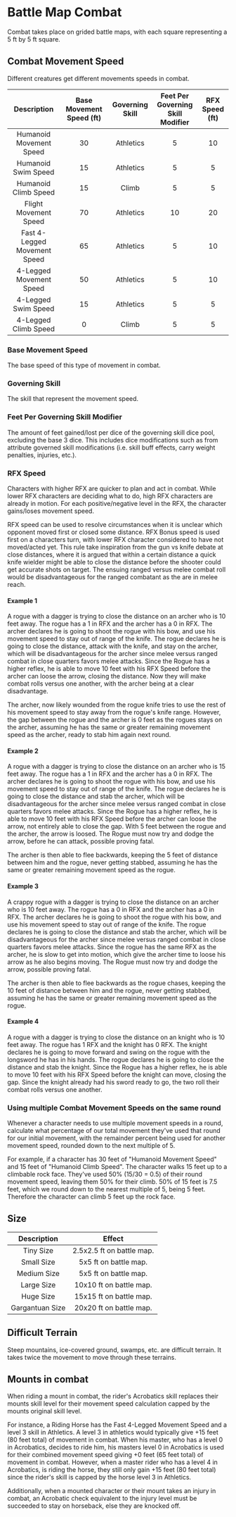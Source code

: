 # Battle Map Combat

Combat takes place on grided battle maps, with each square representing a 5 ft by 5 ft square.

## Combat Movement Speed

Different creatures get different movements speeds in combat.

|         Description         | Base Movement Speed (ft) | Governing Skill | Feet Per Governing<br />Skill Modifier | RFX Speed (ft) |
| :--------------------------: | :----------------------: | :-------------: | :------------------------------------: | :------------: |
|   Humanoid Movement Speed   |            30            |    Athletics    |                   5                   |       10       |
|     Humanoid Swim Speed     |            15            |    Athletics    |                   5                   |       5       |
|     Humanoid Climb Speed     |            15            |      Climb      |                   5                   |       5       |
|    Flight Movement Speed    |            70            |    Athletics    |                   10                   |       20       |
| Fast 4-Legged Movement Speed |            65            |    Athletics    |                   5                   |       10       |
|   4-Legged Movement Speed   |            50            |    Athletics    |                   5                   |       10       |
|     4-Legged Swim Speed     |            15            |    Athletics    |                   5                   |       5       |
|     4-Legged Climb Speed     |            0            |      Climb      |                   5                   |       5       |

### Base Movement Speed

The base speed of this type of movement in combat.

### Governing Skill

The skill that represent the movement speed.

### Feet Per Governing Skill Modifier

The amount of feet gained/lost per dice of the governing skill dice pool, excluding the base 3 dice. This includes dice modifications such as from attribute governed skill modifications (i.e. skill buff effects, carry weight penalties, injuries, etc.).

### RFX Speed

Characters with higher RFX are quicker to plan and act in combat. While lower RFX characters are deciding what to do, high RFX characters are already in motion. For each positive/negative level in the RFX, the character gains/loses movement speed.

RFX speed can be used to resolve circumstances when it is unclear which opponent moved first or closed some distance. RFX Bonus speed is used first on a characters turn, with lower RFX character considered to have not moved/acted yet. This rule take inspiration from the gun vs knife debate at close distances, where it is argued that within a certain distance a quick knife wielder might be able to close the distance before the shooter could get accurate shots on target. The ensuing ranged versus melee combat roll would be disadvantageous for the ranged combatant as the are in melee reach.

#### Example 1

A rogue with a dagger is trying to close the distance on an archer who is 10 feet away. The rogue has a 1 in RFX and the archer has a 0 in RFX. The archer declares he is going to shoot the rogue with his bow, and use his movement speed to stay out of range of the knife. The rogue declares he is going to close the distance, attack with the knife, and stay on the archer, which will be disadvantageous for the archer since melee versus ranged combat in close quarters favors melee attacks. Since the Rogue has a higher reflex, he is able to move 10 feet with his RFX Speed before the archer can loose the arrow, closing the distance. Now they will make combat rolls versus one another, with the archer being at a clear disadvantage.

The archer, now likely wounded from the rogue knife tries to use the rest of his movement speed to stay away from the rogue's knife range. However, the gap between the rogue and the archer is 0 feet as the rogues stays on the archer, assuming he has the same or greater remaining movement speed as the archer, ready to stab him again next round.

#### Example 2

A rogue with a dagger is trying to close the distance on an archer who is 15 feet away. The rogue has a 1 in RFX and the archer has a 0 in RFX. The archer declares he is going to shoot the rogue with his bow, and use his movement speed to stay out of range of the knife. The rogue declares he is going to close the distance and stab the archer, which will be disadvantageous for the archer since melee versus ranged combat in close quarters favors melee attacks. Since the Rogue has a higher reflex, he is able to move 10 feet with his RFX Speed before the archer can loose the arrow, not entirely able to close the gap. With 5 feet between the rogue and the archer, the arrow is loosed. The Rogue must now try and dodge the arrow, before he can attack, possible proving fatal.

The archer is then able to flee backwards, keeping the 5 feet of distance between him and the rogue, never getting stabbed, assuming he has the same or greater remaining movement speed as the rogue.

#### Example 3

A crappy rogue with a dagger is trying to close the distance on an archer who is 10 feet away. The rogue has a 0 in RFX and the archer has a 0 in RFX. The archer declares he is going to shoot the rogue with his bow, and use his movement speed to stay out of range of the knife. The rogue declares he is going to close the distance and stab the archer, which will be disadvantageous for the archer since melee versus ranged combat in close quarters favors melee attacks. Since the rogue has the same RFX as the archer, he is slow to get into motion, which give the archer time to loose his arrow as he also begins moving. The Rogue must now try and dodge the arrow, possible proving fatal.

The archer is then able to flee backwards as the rogue chases, keeping the 10 feet of distance between him and the rogue, never getting stabbed, assuming he has the same or greater remaining movement speed as the rogue.

#### Example 4

A rogue with a dagger is trying to close the distance on an knight who is 10 feet away. The rogue has 1 RFX and the knight has 0 RFX. The knight declares he is going to move forward and swing on the rogue with the longsword he has in his hands. The rogue declares he is going to close the distance and stab the knight. Since the Rogue has a higher reflex, he is able to move 10 feet with his RFX Speed before the knight can move, closing the gap. Since the knight already had his sword ready to go, the two roll their combat rolls versus one another.

### Using multiple Combat Movement Speeds on the same round

Whenever a character needs to use multiple movement speeds in a round, calculate what percentage of our total movement they've used that round for our initial movement, with the remainder percent being used for another movement speed, rounded down to the next multiple of 5.

For example, if a character has 30 feet of "Humanoid Movement Speed" and 15 feet of "Humanoid Climb Speed". The character walks 15 feet up to a climbable rock face. They've used 50% (15/30 = 0.5) of their round movement speed, leaving them 50% for their climb. 50% of 15 feet is 7.5 feet, which we round down to the nearest multiple of 5, being 5 feet. Therefore the character can climb 5 feet up the rock face.

## Size

|   Description   |          Effect          |
| :-------------: | :-----------------------: |
|    Tiny Size    | 2.5x2.5 ft on battle map. |
|   Small Size   |   5x5 ft on battle map.   |
|   Medium Size   |   5x5 ft on battle map.   |
|   Large Size   |  10x10 ft on battle map.  |
|    Huge Size    |  15x15 ft on battle map.  |
| Gargantuan Size |  20x20 ft on battle map.  |

## Difficult Terrain

Steep mountains, ice-covered ground, swamps, etc. are difficult terrain. It takes twice the movement to move through these terrains.

## Mounts in combat

When riding a mount in combat, the rider's Acrobatics skill replaces their mounts skill level for their movement speed calculation capped by the mounts original skill level.

For instance, a Riding Horse has the Fast 4-Legged Movement Speed and a level 3 skill in Athletics. A level 3 in athletics would typically give +15 feet (80 feet total) of movement in combat. When his master, who has a level 0 in Acrobatics, decides to ride him, his masters level 0 in Acrobatics is used for their combined movement speed giving +0 feet (65 feet total) of movement in combat. However, when a master rider who has a level 4 in Acrobatics, is riding the horse, they still only gain +15 feet (80 feet total) since the rider's skill is capped by the horse level 3 in Athletics.

Additionally, when a mounted character or their mount takes an injury in combat, an Acrobatic check equivalent to the injury level must be succeeded to stay on horseback, else they are knocked off.
